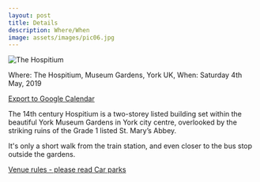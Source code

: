 ```yaml
---
layout: post
title: Details
description: Where/When
image: assets/images/pic06.jpg
---
```


<img src="../../../assets/images/hospitium_landscape.jpg" alt="The Hospitium"/>

Where: The Hospitium, Museum Gardens, York UK, When: Saturday 4th May, 2019

<a target="_blank" rel="noopener noreferrer" href="http://www.google.com/calendar/event?action=TEMPLATE&text=Natacha%20%26%20Andy's%20Wedding&dates=20190504/20190505&location=The%20Hospitium%2C%20Museum%20Gardens%2C%20York%20YO30%207DR">Export to Google Calendar</a>

The 14th century Hospitium is a two-storey listed building set within the beautiful York Museum Gardens in York city centre, overlooked by the striking ruins of the Grade 1 listed St. Mary’s Abbey.

It's only a short walk from the train station, and even closer to the bus stop outside the gardens.

<a target="_blank" rel="noopener noreferrer" href="{{site.url}}{{site.baseurl}}assets/downloads/venuerules.pdf">
Venue rules - please read
</a>

<a target="_blank" rel="noopener noreferrer" href="{{site.url}}{{site.baseurl}}assets/downloads/carparks.pdf">
Car parks
</a>

